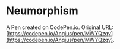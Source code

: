 # Neumorphism

A Pen created on CodePen.io. Original URL: [https://codepen.io/Angius/pen/MWYQzqv](https://codepen.io/Angius/pen/MWYQzqv).

